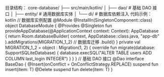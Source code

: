 目录结构：
core-database/
├── src/main/kotlin/
│   ├── dao/              # 基础 DAO 接口
│   ├── entity/           # 通用数据库实体
│   └── di/               # 数据库依赖注入
代码示例：
kotlin
// 数据库实例配置
@Module
@InstallIn(SingletonComponent::class)
object DatabaseModule {
@Provides
@Singleton
fun provideAppDatabase(@ApplicationContext context: Context): AppDatabase {
return Room.databaseBuilder(
context,
AppDatabase::class.java, "app-db"
).addMigrations(MIGRATION_1_2) // 数据库迁移
.build()
}
private val MIGRATION_1_2 = object : Migration(1, 2) {
override fun migrate(database: SupportSQLiteDatabase) {
database.execSQL("ALTER TABLE users ADD COLUMN last_login INTEGER")
}
}
}
// 基础 DAO 接口
@Dao
interface BaseDao {     @Insert(onConflict = OnConflictStrategy.REPLACE)     suspend fun insert(item: T)
@Delete
suspend fun delete(item: T)
}